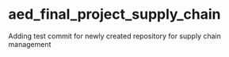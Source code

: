 # aed_final_project_supply_chain

Adding test commit for newly created repository for supply chain management